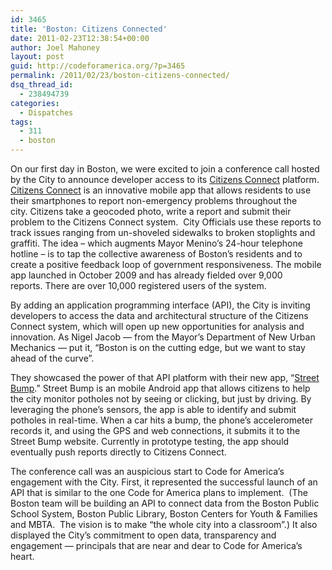 ```yaml
---
id: 3465
title: 'Boston: Citizens Connected'
date: 2011-02-23T12:38:54+00:00
author: Joel Mahoney
layout: post
guid: http://codeforamerica.org/?p=3465
permalink: /2011/02/23/boston-citizens-connected/
dsq_thread_id:
  - 238494739
categories:
  - Dispatches
tags:
  - 311
  - boston
---
```

[<img class="alignleft size-full wp-image-3530" title="iphoneapp_tcm3-13219" src="http://codeforamerica.org/wp-content/uploads/2011/02/iphoneapp_tcm3-132191.jpg" alt="" />](http://codeforamerica.org/wp-content/uploads/2011/02/iphoneapp_tcm3-132191.jpg)On our first day in Boston, we were excited to join a conference call hosted by the City to announce developer access to its <a href="http://www.cityofboston.gov/doit/apps/citizensconnect.asp" target="_blank">Citizens Connect</a> platform. [Citizens Connect](https://mayors24.cityofboston.gov:4443/) is an innovative mobile app that allows residents to use their smartphones to report non-emergency problems throughout the city. Citizens take a geocoded photo, write a report and submit their problem to the Citizens Connect system.  City Officials use these reports to track issues ranging from un-shoveled sidewalks to broken stoplights and graffiti. The idea &#8211; which augments Mayor Menino’s 24-hour telephone hotline &#8211; is to tap the collective awareness of Boston’s residents and to create a positive feedback loop of government responsiveness. The mobile app launched in October 2009 and has already fielded over 9,000 reports. There are over 10,000 registered users of the system.

By adding an application programming interface (API), the City is inviting developers to access the data and architectural structure of the Citizens Connect system, which will open up new opportunities for analysis and innovation. As Nigel Jacob &#8212; from the Mayor’s Department of New Urban Mechanics &#8212; put it, “Boston is on the cutting edge, but we want to stay ahead of the curve”.

They showcased the power of that API platform with their new app, &#8220;[Street Bump](http://www.boston.com/news/local/massachusetts/articles/2011/02/09/weapons_in_the_battle_vs_potholes/).&#8221; Street Bump is an mobile Android app that allows citizens to help the city monitor potholes not by seeing or clicking, but just by driving. By leveraging the phone&#8217;s sensors, the app is able to identify and submit potholes in real-time. When a car hits a bump, the phone&#8217;s accelerometer records it, and using the GPS and web connections, it submits it to the Street Bump website. Currently in prototype testing, the app should eventually push reports directly to Citizens Connect.

The conference call was an auspicious start to Code for America’s engagement with the City. First, it represented the successful launch of an API that is similar to the one Code for America plans to implement.  (The Boston team will be building an API to connect data from the Boston Public School System, Boston Public Library, Boston Centers for Youth & Families and MBTA.  The vision is to make &#8220;the whole city into a classroom”.) It also displayed the City’s commitment to open data, transparency and engagement &#8212; principals that are near and dear to Code for America’s heart.